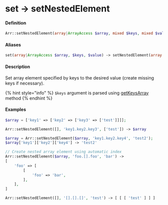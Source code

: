 # set → setNestedElement

#### Definition

```php
Arr::setNestedElement(array|ArrayAccess $array, mixed $keys, mixed $value): array|ArrayAccess 
```

#### Aliases

```php
set(array|ArrayAccess $array, $keys, $value) -> setNestedElement(array|ArrayAccess $array, $keys, $value)
```

#### Description

Set array element specified by keys to the desired value \(create missing keys if necessary\).

{% hint style="info" %}
`$keys` argument is parsed using [getKeysArray ](getkeysarray.md)method
{% endhint %}

#### Examples

```php
$array = ['key1' => ['key2' => ['key3' => ['test']]]];

Arr::setNestedElement([], 'key1.key2.key3', ['test']) -> $array

$array = Arr::setNestedElement($array, 'key1.key2.key4', 'test2');
$array['key1']['key2']['key4'] -> 'test2'

// Create nested array element using automatic index
Arr::setNestedElement($array, 'foo.[].foo', 'bar') -> 
[
    'foo' => [
        [
            'foo' => 'bar',
        ],
    ],
]

Arr::setNestedElement([], '[].[].[]', 'test') -> [ [ [ 'test' ] ] ]
```

